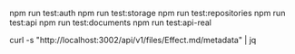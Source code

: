 npm run test:auth
npm run test:storage
npm run test:repositories
npm run test:api
npm run test:documents
npm run test:api-real


curl -s "http://localhost:3002/api/v1/files/Effect.md/metadata" | jq